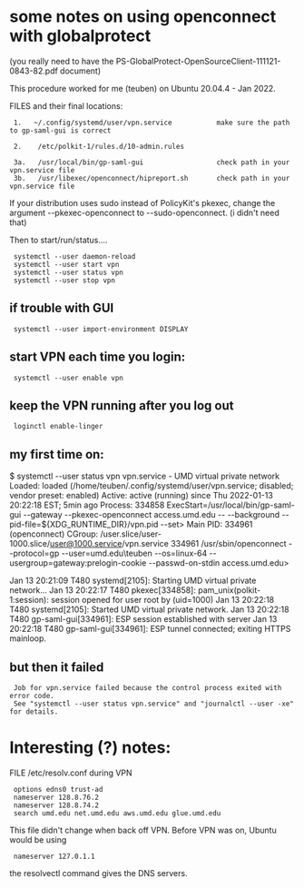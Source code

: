 # some notes on using openconnect with globalprotect

(you really need to have the PS-GlobalProtect-OpenSourceClient-111121-0843-82.pdf document)

This procedure worked for me (teuben) on Ubuntu 20.04.4 - Jan 2022.

FILES and their final locations:

     1.   ~/.config/systemd/user/vpn.service           make sure the path to gp-saml-gui is correct

     2.    /etc/polkit-1/rules.d/10-admin.rules

     3a.   /usr/local/bin/gp-saml-gui                  check path in your vpn.service file
     3b.   /usr/libexec/openconnect/hipreport.sh       check path in your vpn.service file

If your distribution uses sudo instead of PolicyKit's pkexec, change the argument --pkexec-openconnect to --sudo-openconnect.
(i didn't need that)

Then to start/run/status....

     systemctl --user daemon-reload
     systemctl --user start vpn
     systemctl --user status vpn
     systemctl --user stop vpn

## if trouble with GUI

     systemctl --user import-environment DISPLAY

## start VPN each time you login:

     systemctl --user enable vpn

##  keep the VPN running after you log out

     loginctl enable-linger

##  my first time on:
$ systemctl --user status vpn
 vpn.service - UMD virtual private network
     Loaded: loaded (/home/teuben/.config/systemd/user/vpn.service; disabled; vendor preset: enabled)
     Active: active (running) since Thu 2022-01-13 20:22:18 EST; 5min ago
    Process: 334858 ExecStart=/usr/local/bin/gp-saml-gui --gateway --pkexec-openconnect access.umd.edu -- --background --pid-file=${XDG_RUNTIME_DIR}/vpn.pid --set>
   Main PID: 334961 (openconnect)
     CGroup: /user.slice/user-1000.slice/user@1000.service/vpn.service
             334961 /usr/sbin/openconnect --protocol=gp --user=umd.edu\teuben --os=linux-64 --usergroup=gateway:prelogin-cookie --passwd-on-stdin access.umd.edu>

Jan 13 20:21:09 T480 systemd[2105]: Starting UMD virtual private network...
Jan 13 20:22:17 T480 pkexec[334858]: pam_unix(polkit-1:session): session opened for user root by (uid=1000)
Jan 13 20:22:18 T480 systemd[2105]: Started UMD virtual private network.
Jan 13 20:22:18 T480 gp-saml-gui[334961]: ESP session established with server
Jan 13 20:22:18 T480 gp-saml-gui[334961]: ESP tunnel connected; exiting HTTPS mainloop.


## but then it failed 

     Job for vpn.service failed because the control process exited with error code.
     See "systemctl --user status vpn.service" and "journalctl --user -xe" for details.



# Interesting (?) notes:

FILE /etc/resolv.conf during VPN



     options edns0 trust-ad
     nameserver 128.8.76.2
     nameserver 128.8.74.2
     search umd.edu net.umd.edu aws.umd.edu glue.umd.edu

This file didn't change when back off VPN. Before VPN was on,
Ubuntu would be using

     nameserver 127.0.1.1

the resolvectl command gives the DNS servers.
